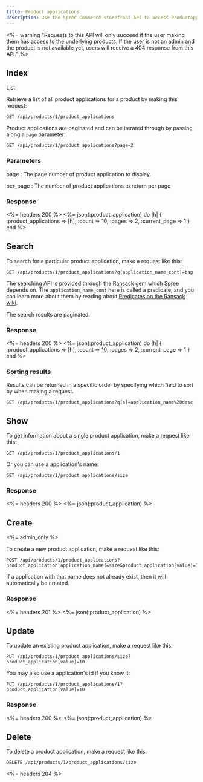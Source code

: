 ```yaml
---
title: Product applications
description: Use the Spree Commerce storefront API to access Productapplication data.
---
```


<%= warning "Requests to this API will only succeed if the user making them has access to the underlying products. If the user is not an admin and the product is not available yet, users will receive a 404 response from this API." %>

## Index

List

Retrieve a list of all product applications for a product by making this request:

    GET /api/products/1/product_applications

Product applications are paginated and can be iterated through by passing along a `page` parameter:

    GET /api/products/1/product_applications?page=2

### Parameters

page
: The page number of product application to display.

per_page
: The number of product applications to return per page

### Response

<%= headers 200 %>
<%= json(:product_application) do |h|
{ :product_applications => [h],
  :count => 10,
  :pages => 2,
  :current_page => 1 }
end %>

## Search

To search for a particular product application, make a request like this:

    GET /api/products/1/product_applications?q[application_name_cont]=bag

The searching API is provided through the Ransack gem which Spree depends on. The `application_name_cont` here is called a predicate, and you can learn more about them by reading about [Predicates on the Ransack wiki](https://github.com/ernie/ransack/wiki/Basic-Searching).

The search results are paginated.

### Response

<%= headers 200 %>
<%= json(:product_application) do |h|
 { :product_applications => [h],
   :count => 10,
   :pages => 2,
   :current_page => 1 }
end %>

### Sorting results

Results can be returned in a specific order by specifying which field to sort by when making a request.

    GET /api/products/1/product_applications?q[s]=application_name%20desc

## Show

To get information about a single product application, make a request like this:

    GET /api/products/1/product_applications/1

Or you can use a application's name:

    GET /api/products/1/product_applications/size

### Response

<%= headers 200 %>
<%= json(:product_application) %>

## Create

<%= admin_only %>

To create a new product application, make a request like this:

    POST /api/products/1/product_applications?product_application[application_name]=size&product_application[value]=10

If a application with that name does not already exist, then it will automatically be created.

### Response

<%= headers 201 %>
<%= json(:product_application) %>

## Update

To update an existing product application, make a request like this:

    PUT /api/products/1/product_applications/size?product_application[value]=10

You may also use a application's id if you know it:

    PUT /api/products/1/product_applications/1?product_application[value]=10

### Response

<%= headers 200 %>
<%= json(:product_application) %>

## Delete

To delete a product application, make a request like this:

    DELETE /api/products/1/product_applications/size

<%= headers 204 %>


